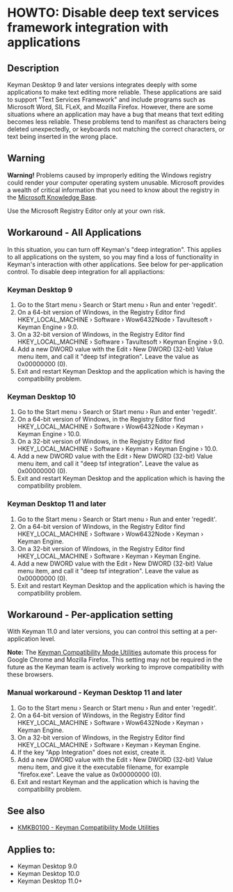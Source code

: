 # HOWTO: Disable deep text services framework integration with applications

## Description

Keyman Desktop 9 and later versions integrates deeply with some applications to make text editing more reliable. These applications are said to support "Text Services Framework" and include programs such as Microsoft Word, SIL FLeX, and Mozilla Firefox. However, there are some situations where an application may have a bug that means that text editing becomes less reliable. These problems tend to manifest as characters being deleted unexpectedly, or keyboards not matching the correct characters, or text being inserted in the wrong place.

## Warning

**Warning!** Problems caused by improperly editing the Windows registry could render your computer operating system unusable. Microsoft provides a wealth of critical information that you need to know about the registry in the [Microsoft Knowledge Base](http://support.microsoft.com/support).

Use the Microsoft Registry Editor only at your own risk.

## Workaround - All Applications

In this situation, you can turn off Keyman's "deep integration". This applies to all applications on the system, so you may find a loss of functionality in Keyman's interaction with other applications. See below for per-application control. To disable deep integration for all appliactions:

### Keyman Desktop 9

1. Go to the Start menu › Search or Start menu › Run and enter 'regedit'.
2. On a 64-bit version of Windows, in the Registry Editor find HKEY_LOCAL_MACHINE › Software › Wow6432Node › Tavultesoft › Keyman Engine › 9.0.
3. On a 32-bit version of Windows, in the Registry Editor find HKEY_LOCAL_MACHINE › Software › Tavultesoft › Keyman Engine › 9.0.
4. Add a new DWORD value with the Edit › New DWORD (32-bit) Value menu item, and call it "deep tsf integration". Leave the value as 0x00000000 (0).
5. Exit and restart Keyman Desktop and the application which is having the compatibility problem.

### Keyman Desktop 10

1. Go to the Start menu › Search or Start menu › Run and enter 'regedit'.
2. On a 64-bit version of Windows, in the Registry Editor find HKEY_LOCAL_MACHINE › Software › Wow6432Node › Keyman › Keyman Engine › 10.0.
3. On a 32-bit version of Windows, in the Registry Editor find HKEY_LOCAL_MACHINE › Software › Keyman › Keyman Engine › 10.0.
4. Add a new DWORD value with the Edit › New DWORD (32-bit) Value menu item, and call it "deep tsf integration". Leave the value as 0x00000000 (0).
5. Exit and restart Keyman Desktop and the application which is having the compatibility problem.

### Keyman Desktop 11 and later

1. Go to the Start menu › Search or Start menu › Run and enter 'regedit'.
2. On a 64-bit version of Windows, in the Registry Editor find HKEY_LOCAL_MACHINE › Software › Wow6432Node › Keyman › Keyman Engine.
3. On a 32-bit version of Windows, in the Registry Editor find HKEY_LOCAL_MACHINE › Software › Keyman › Keyman Engine.
4. Add a new DWORD value with the Edit › New DWORD (32-bit) Value menu item, and call it "deep tsf integration". Leave the value as 0x00000000 (0).
5. Exit and restart Keyman Desktop and the application which is having the compatibility problem.

## Workaround - Per-application setting

With Keyman 11.0 and later versions, you can control this setting at a per-application level.

**Note:** The [Keyman Compatibility Mode Utilities](/kb/100) automate this process for Google Chrome and Mozilla Firefox. This setting may not be required in the future as the Keyman team is actively working to improve compatibility with these browsers.

### Manual workaround - Keyman Desktop 11 and later

1. Go to the Start menu › Search or Start menu › Run and enter 'regedit'.
2. On a 64-bit version of Windows, in the Registry Editor find HKEY_LOCAL_MACHINE › Software › Wow6432Node › Keyman › Keyman Engine.
3. On a 32-bit version of Windows, in the Registry Editor find HKEY_LOCAL_MACHINE › Software › Keyman › Keyman Engine.
4. If the key "App Integration" does not exist, create it.
5. Add a new DWORD value with the Edit › New DWORD (32-bit) Value menu item, and give it the executable filename, for example "firefox.exe". Leave the value as 0x00000000 (0).
6. Exit and restart Keyman and the application which is having the compatibility problem.

## See also

* [KMKB0100 - Keyman Compatibility Mode Utilities](/kb/100)

## Applies to:
 * Keyman Desktop 9.0
 * Keyman Desktop 10.0
 * Keyman Desktop 11.0+
